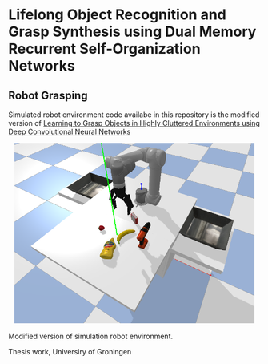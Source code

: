 # Lifelong Object Recognition and Grasp Synthesis using Dual Memory Recurrent Self-Organization Networks

## Robot Grasping 

Simulated robot environment code availabe in this repository is the modified version of [Learning to Grasp Objects in Highly Cluttered Environments using Deep Convolutional Neural Networks](https://github.com/JeroenOudeVrielink/ur5-robotic-grasping)
<p align="center">
<img width="480" height="360" src="simulated_env.png" width="720" height="480">
</p>
Modified version of simulation robot environment. 

Thesis work, Universiry of Groningen

